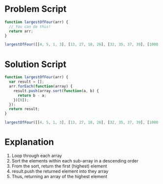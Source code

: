 # Problem Script

```javascript
function largestOfFour(arr) {
  // You can do this!
  return arr;
}

largestOfFour([[4, 5, 1, 3], [13, 27, 18, 26], [32, 35, 37, 39], [1000, 1001, 857, 1]]);
```

# Solution Script

```javascript
function largestOfFour(arr) {
  var result = [];
  arr.forEach(function(array) {
    result.push(array.sort(function(a, b) {
      return b - a;
    })[0]);
  });
  return result;
}

largestOfFour([[4, 5, 1, 3], [13, 27, 18, 26], [32, 35, 37, 39], [1000, 1001, 857, 1]]);
```

# Explanation

1. Loop through each array
2. Sort the elements within each sub-array in a descending order
3. From the sort, return the first (highest) element
4. result.push the returned element into they array
5. Thus, returning an array of the highest element
